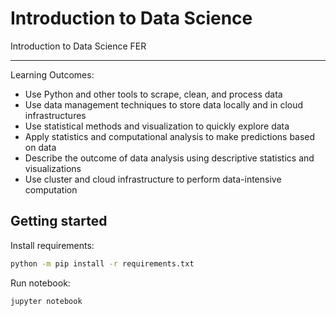 # Introduction to Data Science  
Introduction to Data Science FER

- - - -

Learning Outcomes:
- Use Python and other tools to scrape, clean, and process data
- Use data management techniques to store data locally and in cloud infrastructures
- Use statistical methods and visualization to quickly explore data
- Apply statistics and computational analysis to make predictions based on data
- Describe the outcome of data analysis using descriptive statistics and visualizations
- Use cluster and cloud infrastructure to perform data-intensive computation

## Getting started

Install requirements:
```bash
python -m pip install -r requirements.txt
```

Run notebook:
```bash
jupyter notebook
```
